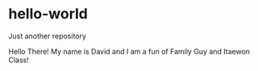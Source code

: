 # hello-world
Just another repository 

Hello There! My name is David and I am a fun of Family Guy and Itaewon Class! 

